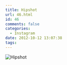 ```yaml
---
title: Hipshot
url: 46.html
id: 46
comments: false
categories:
  - Instagram
date: 2012-10-12 13:07:38
tags:
---
```


![Hipshot](http://distilleryimage11.s3.amazonaws.com/552efb62f47d11e186a922000a1c028a_7.jpg)
